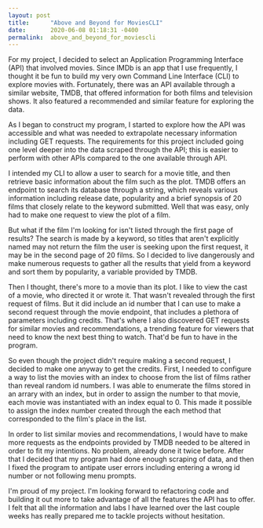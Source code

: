 ```yaml
---
layout: post
title:      "Above and Beyond for MoviesCLI"
date:       2020-06-08 01:18:31 -0400
permalink:  above_and_beyond_for_moviescli
---
```



For my project, I decided to select an Application Programming Interface (API) that involved movies. Since IMDb is an app that I use frequently, I thought it be fun to build my very own Command Line Interface (CLI) to explore movies with. Fortunately, there was an API available through a similar website, TMDB, that offered information for both films and television shows. It also featured a recommended and similar feature for exploring the data.

As I began to construct my program, I started to explore how the API was accessible and what was needed to extrapolate necessary information including GET requests. The requirements for this project included going one level deeper into the data scraped through the API; this is easier to perform with other APIs compared to the one available through API. 

I intended my CLI to allow a user to search for a movie title, and then retrieve basic information about the film such as the plot. TMDB offers an endpoint to search its database through a string, which reveals various information including release date, popularity and a brief synopsis of 20 films that closely relate to the keyword submitted. Well that was easy, only had to make one request to view the plot of a film. 

But what if the film I'm looking for isn't listed through the first page of results? The search is made by a keyword, so titles that aren't explicitly named may not return the film the user is seeking upon the first request, it may be in the second page of 20 films. So I decided to live dangerously and make numerous requests to gather all the results that yield from a keyword and sort them by popularity, a variable provided by TMDB.

Then I thought, there's more to a movie than its plot. I like to view the cast of a movie, who directed it or wrote it. That wasn't revealed through the first request of films. But it did include an id number that I can use to make a second request through the movie endpoint, that includes a plethora of parameters including credits. That's where I also discovered GET requests for similar movies and recommendations, a trending feature for viewers that need to know the next best thing to watch. That'd be fun to have in the program.

So even though the project didn't require making a second request, I decided to make one anyway to get the credits. First, I needed to configure a way to list the movies with an index to choose from the list of films rather than reveal random id numbers. I was able to enumerate the films stored in an arrary with an index, but in order to assign the number to that movie, each movie was instantiated with an index equal to 0. This made it possible to assign the index number created through the each method that corresponded to the film's place in the list.

In order to list similar movies and recommendations, I would have to make more requests as the endpoints provided by TMDB needed to be altered in order to fit my intentions. No problem, already done it twice before. After that I decided that my program had done enough scraping of data, and then I fixed the program to antipate user errors including entering a wrong id number or not following menu prompts.

I'm proud of my project. I'm looking forward to refactoring code and building it out more to take advantage of all the features the API has to offer. I felt that all the information and labs I have learned over the last couple weeks has really prepared me to tackle projects without hesitation.
